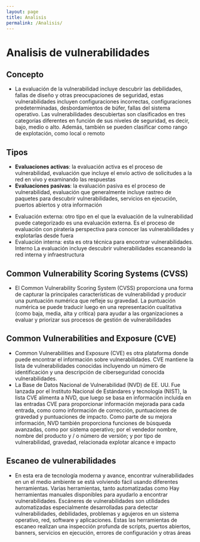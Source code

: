 ```yaml
---
layout: page
title: Analisis
permalink: /Analisis/
---
```


# Analisis de vulnerabilidades

## Concepto

* La evaluación de la vulnerabilidad incluye descubrir las debilidades, fallas de diseño y otras preocupaciones de seguridad, estas vulnerabilidades incluyen configuraciones incorrectas, configuraciones predeterminadas, desbordamientos de búfer, fallas del sistema operativo. Las vulnerabilidades descubiertas son clasificados en tres categorías diferentes en función de sus niveles de seguridad, es decir, bajo, medio o alto. Además, también se pueden clasificar como rango de explotación, como local o remoto

## Tipos

* **Evaluaciones activas**: la evaluación activa es el proceso de vulnerabilidad, evaluación que incluye el envío activo de solicitudes a la red en vivo y examinando las respuestas
* **Evaluaciones pasivas**: la evaluación pasiva es el proceso de vulnerabilidad, evaluación que generalmente incluye rastreo de paquetes para descubrir vulnerabilidades, servicios en ejecución, puertos abiertos y otra información
- Evaluación externa: otro tipo en el que la evaluación de la vulnerabilidad puede categorizado es una evaluación externa. Es el proceso de evaluación con piratería perspectiva para conocer las vulnerabilidades y explotarlas desde fuera
- Evaluación interna: esta es otra técnica para encontrar vulnerabilidades. Interno La evaluación incluye descubrir vulnerabilidades escaneando la red interna y infraestructura

## Common Vulnerability Scoring Systems (CVSS)

- El Common Vulnerability Scoring System (CVSS) proporciona una forma de capturar la principales características de vulnerabilidad y producir una puntuación numérica que refleje su gravedad. La puntuación numérica se puede traducir luego en una representación cualitativa (como baja, media, alta y crítica) para ayudar a las organizaciones a evaluar y priorizar sus procesos de gestión de vulnerabilidades

## Common Vulnerabilities and Exposure (CVE)
- Common Vulnerabilities and Exposure (CVE) es otra plataforma donde puede encontrar el información sobre vulnerabilidades. CVE mantiene la lista de vulnerabilidades conocidas incluyendo un número de identificación y una descripción de ciberseguridad conocida vulnerabilidades.
- La Base de Datos Nacional de Vulnerabilidad (NVD) de EE. UU. Fue lanzada por el Instituto Nacional de Estándares y tecnología (NIST), la lista CVE alimenta a NVD, que luego se basa en información incluida en las entradas CVE para proporcionar información mejorada para cada entrada, como como información de corrección, puntuaciones de gravedad y puntuaciones de impacto. Como parte de su mejora información, NVD también proporciona funciones de búsqueda avanzadas, como por sistema operativo; por el vendedor nombre, nombre del producto y / o número de versión; y por tipo de vulnerabilidad, gravedad, relacionada explotar alcance e impacto

## Escaneo de vulnerabilidades
- En esta era de tecnología moderna y avance, encontrar vulnerabilidades en un el medio ambiente se está volviendo fácil usando diferentes herramientas. Varias herramientas, tanto automatizadas como Hay herramientas manuales disponibles para ayudarlo a encontrar vulnerabilidades. Escáneres de vulnerabilidades son utilidades automatizadas especialmente desarrolladas para detectar vulnerabilidades, debilidades, problemas y agujeros en un sistema operativo, red, software y aplicaciones. Estas las herramientas de escaneo realizan una inspección profunda de scripts, puertos abiertos, banners, servicios en ejecución, errores de configuración y otras áreas

